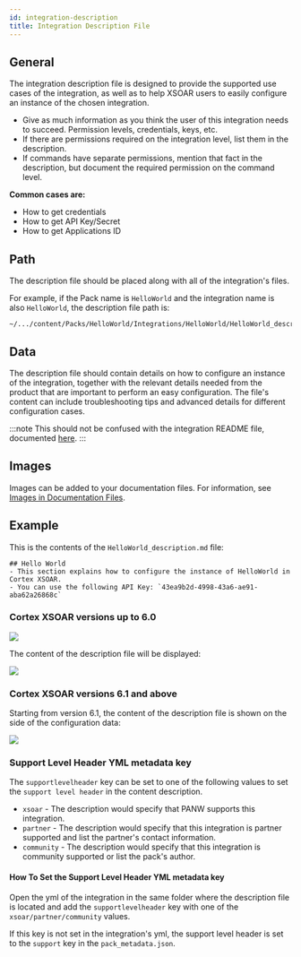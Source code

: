 ```yaml
---
id: integration-description
title: Integration Description File
---
```



## General
The integration description file is designed to provide the supported use cases of the integration, as well as to help XSOAR users to easily configure an instance of the chosen integration.  
* Give as much information as you think the user of this integration needs to succeed. Permission levels, credentials, keys, etc.  
* If there are permissions required on the integration level, list them in the description. 
* If commands have separate permissions, mention that fact in the description, but document the required permission on the command level.

**Common cases are:**

- How to get credentials
- How to get API Key/Secret
- How to get Applications ID


## Path
The description file should be placed along with all of the integration's files. 

For example, if the Pack name is `HelloWorld` and the integration name is also `HelloWorld`, the description file path is:
```
~/.../content/Packs/HelloWorld/Integrations/HelloWorld/HelloWorld_description.md
```


## Data
The description file should contain details on how to configure an instance of the integration, together with the relevant details needed from the product that are important to perform an easy configuration.
The file's content can include troubleshooting tips and advanced details for different configuration cases.

:::note 
This should not be confused with the integration README file, documented [here](../documentation/readme_file).
:::

## Images
Images can be added to your documentation files. For information, see  [Images in Documentation Files](https://xsoar.pan.dev/docs/documentation/images_in_documentation_files). 


## Example
This is the contents of the `HelloWorld_description.md` file:
```
## Hello World
- This section explains how to configure the instance of HelloWorld in Cortex XSOAR.
- You can use the following API Key: `43ea9b2d-4998-43a6-ae91-aba62a26868c`
```

### Cortex XSOAR versions up to 6.0


![](/doc_imgs/integrations/description_question_mark.png)

The content of the description file will be displayed:

![](/doc_imgs/integrations/description.md_example.png)

### Cortex XSOAR versions 6.1 and above

Starting from version 6.1, the content of the description file is shown on the side of the configuration data:

![](/doc_imgs/integrations/integration-config-panel-61.png)

### Support Level Header YML metadata key
The `supportlevelheader` key can be set to one of the following values to set the `support level header` in the content description.
* `xsoar` - The description would specify that PANW supports this integration.
* `partner` - The description would specify that this integration is partner supported and list the partner's contact information.
* `community` - The description would specify that this integration is community supported or list the pack's author.

#### How To Set the Support Level Header YML metadata key
Open the yml of the integration in the same folder where the description file is located and add the `supportlevelheader` key with one of the `xsoar/partner/community` values.

If this key is not set in the integration's yml, the support level header is set to the `support` key in the `pack_metadata.json`.